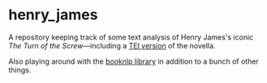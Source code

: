 # henry_james

A repository keeping track of some text analysis of Henry James's iconic _The Turn of the Screw_—including a [TEI version](https://tei-c.org/) of the novella.

Also playing around with the [booknlp library](https://github.com/dbamman/book-nlp) in addition to a bunch of other things.
